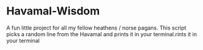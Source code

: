 # Havamal-Wisdom
A fun little project for all my fellow heathens / norse pagans. This script picks a random line from the Havamal and prints it in your terminal.rints it in your terminal
